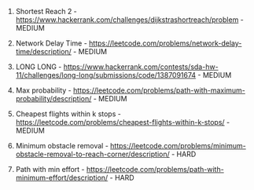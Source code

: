 1. Shortest Reach 2 -  https://www.hackerrank.com/challenges/dijkstrashortreach/problem - MEDIUM

2. Network Delay Time - https://leetcode.com/problems/network-delay-time/description/ - MEDIUM

3. LONG LONG - https://www.hackerrank.com/contests/sda-hw-11/challenges/long-long/submissions/code/1387091674 - MEDIUM

4. Max probability - https://leetcode.com/problems/path-with-maximum-probability/description/ - MEDIUM

5. Cheapest flights within k stops - https://leetcode.com/problems/cheapest-flights-within-k-stops/ - MEDIUM

6. Minimum obstacle removal - https://leetcode.com/problems/minimum-obstacle-removal-to-reach-corner/description/ - HARD

7. Path with min effort - https://leetcode.com/problems/path-with-minimum-effort/description/ - HARD
